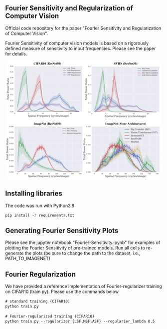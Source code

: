 ## Fourier Sensitivity and Regularization of Computer Vision

Official code repository for the paper "Fourier Sensitivity and Regularization of Computer Vision".

Fourier Sensitivity of computer vision models is based on a rigorously defined measure of sensitivity to input frequencies.
Please see the paper for details.

<!-- ![Fourier-sensitivity](github-image.png) -->
<img src="github-image.png" width="750px">

## Installing libraries
The code was run with Python3.8

```
pip install -r requirements.txt
```

## Generating Fourier Sensitivity Plots
Please see the jupyter notebook "Fourier-Sensitivity.ipynb" for examples of plotting the Fourier Sensitivity of pre-trained models. 
Run all cells to re-generate the plots (be sure to change the path to the dataset, i.e., PATH\_TO\_IMAGENET)

## Fourier Regularization
We have provided a reference implementation of Fourier-regularizer training on CIFAR10 (train.py). Please use the commands below. 
```
# standard training (CIFAR10)
python train.py

# Fourier-regularized training (CIFAR10)
python train.py --regularizer {LSF,MSF,ASF} --regularier_lambda 0.5

```


